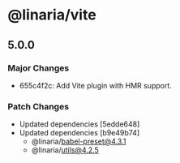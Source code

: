 # @linaria/vite

## 5.0.0

### Major Changes

- 655c4f2c: Add Vite plugin with HMR support.

### Patch Changes

- Updated dependencies [5edde648]
- Updated dependencies [b9e49b74]
  - @linaria/babel-preset@4.3.1
  - @linaria/utils@4.2.5
